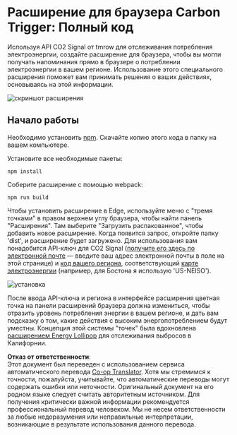 <!--
CO_OP_TRANSLATOR_METADATA:
{
  "original_hash": "cbaf73f94a9ab4c680a10ef871e92948",
  "translation_date": "2025-08-25T23:51:42+00:00",
  "source_file": "5-browser-extension/solution/translation/README.es.md",
  "language_code": "ru"
}
-->
# Расширение для браузера Carbon Trigger: Полный код

Используя API CO2 Signal от tmrow для отслеживания потребления электроэнергии, создайте расширение для браузера, чтобы вы могли получать напоминания прямо в браузере о потреблении электроэнергии в вашем регионе. Использование этого специального расширения поможет вам принимать решения о ваших действиях, основываясь на этой информации.

![скриншот расширения](../../../../../translated_images/extension-screenshot.352c4c3ba54e4041ad2f6af749d562cc5705f527b5826efd53d11c3528f5ae45.ru.png)

## Начало работы

Необходимо установить [npm](https://npmjs.com). Скачайте копию этого кода в папку на вашем компьютере.

Установите все необходимые пакеты:

```
npm install
```

Соберите расширение с помощью webpack:

```
npm run build
```

Чтобы установить расширение в Edge, используйте меню с "тремя точками" в правом верхнем углу браузера, чтобы найти панель "Расширения". Там выберите "Загрузить распакованное", чтобы добавить новое расширение. Когда появится запрос, откройте папку 'dist', и расширение будет загружено. Для использования вам понадобится API-ключ для CO2 Signal ([получите его здесь по электронной почте](https://www.co2signal.com/) — введите ваш адрес электронной почты в поле на этой странице) и [код вашего региона](http://api.electricitymap.org/v3/zones), соответствующий [карте электроэнергии](https://www.electricitymap.org/map) (например, для Бостона я использую 'US-NEISO').

![установка](../../../../../translated_images/install-on-edge.8bd0ee3ca7dcda1c5334b5195603a43c864e3b38d088b03d57376d25e77b9459.ru.png)

После ввода API-ключа и региона в интерфейсе расширения цветная точка на панели расширений браузера должна измениться, чтобы отразить уровень потребления энергии в вашем регионе, и дать вам подсказку о том, какие действия с высоким энергопотреблением будут уместны. Концепция этой системы "точек" была вдохновлена [расширением Energy Lollipop](https://energylollipop.com/) для отслеживания выбросов в Калифорнии.

**Отказ от ответственности**:  
Этот документ был переведен с использованием сервиса автоматического перевода [Co-op Translator](https://github.com/Azure/co-op-translator). Хотя мы стремимся к точности, пожалуйста, учитывайте, что автоматические переводы могут содержать ошибки или неточности. Оригинальный документ на его родном языке следует считать авторитетным источником. Для получения критически важной информации рекомендуется профессиональный перевод человеком. Мы не несем ответственности за любые недоразумения или неправильные интерпретации, возникающие в результате использования данного перевода.